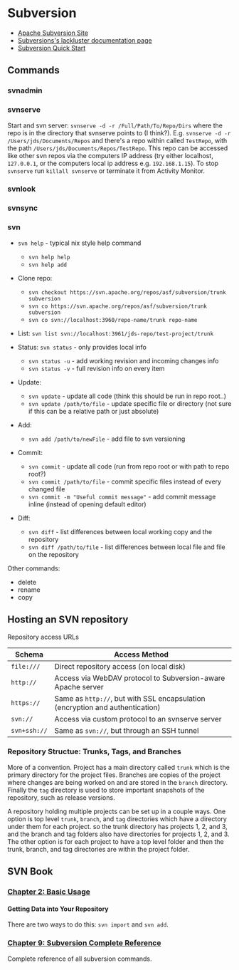 # Subversion

* [Apache Subversion Site](https://subversion.apache.org/)
* [Subversions's lackluster documentation page](https://subversion.apache.org/docs/)
* [Subversion Quick Start](https://subversion.apache.org/quick-start)

## Commands

### svnadmin

### svnserve

Start and svn server: `svnserve -d -r /Full/Path/To/Repo/Dirs` where the repo is in the directory that svnserve points to (I think?).
E.g. `svnserve -d -r /Users/jds/Documents/Repos` and there's a repo within called `TestRepo`, with the path `/Users/jds/Documents/Repos/TestRepo`.
This repo can be accessed like other svn repos via the computers IP address (try either localhost, `127.0.0.1`, or the computers local ip address e.g. `192.168.1.15`).
To stop `svnserve` run `killall svnserve` or terminate it from Activity Monitor.

### svnlook

### svnsync

### svn

* `svn help` - typical nix style help command
  * `svn help help`
  * `svn help add`

* Clone repo:
  * `svn checkout https://svn.apache.org/repos/asf/subversion/trunk subversion`
  * `svn co https://svn.apache.org/repos/asf/subversion/trunk subversion`
  * `svn co svn://localhost:3960/repo-name/trunk repo-name`

* List: `svn list svn://localhost:3961/jds-repo/test-project/trunk`

* Status: `svn status` - only provides local info
  * `svn status -u` - add working revision and incoming changes info
  * `svn status -v` - full revision info on every item

* Update:
  * `svn update` - update all code (think this should be run in repo root..)
  * `svn update /path/to/file` - update specific file or directory (not sure if this can be a relative path or just absolute)

* Add:
  * `svn add /path/to/newFile` - add file to svn versioning

* Commit:
  * `svn commit` - update all code (run from repo root or with path to repo root?)
  * `svn commit /path/to/file` - commit specific files instead of every changed file
  * `svn commit -m "Useful commit message"` - add commit message inline (instead of opening default editor)

* Diff:
  * `svn diff` - list differences between local working copy and the repository
  * `svn diff /path/to/file` - list differences between local file and file on the repository

Other commands:

* delete
* rename
* copy

## Hosting an SVN repository

Repository access URLs

| Schema | Access Method |
|--------|---------------|
| `file:///` | Direct repository access (on local disk) |
| `http://` | Access via WebDAV protocol to Subversion-aware Apache server |
| `https://` | Same as `http://`, but with SSL encapsulation (encryption and authentication) |
| `svn://` | Access via custom protocol to an svnserve server |
| `svn+ssh://` | Same as `svn://`, but through an SSH tunnel |

### Repository Structue: Trunks, Tags, and Branches

More of a convention. Project has a main directory called `trunk` which is the primary directory for the project files. Branches are copies of the project where changes are being worked on and are stored in the `branch` directory. Finally the `tag` directory is used to store important snapshots of the repository, such as release versions.

A repository holding multiple projects can be set up in a couple ways. One option is top level `trunk`, `branch`, and `tag` directories which have a directory under them for each project. so the trunk directory has projects 1, 2, and 3, and the branch and tag folders also have directories for projects 1, 2, and 3. The other option is for each project to have a top level folder and then the trunk, branch, and tag directories are within the project folder.

## SVN Book

### [Chapter 2: Basic Usage](http://svnbook.red-bean.com/en/1.7/svn.tour.html)

#### Getting Data into Your Repository

There are two ways to do this: `svn import` and `svn add`.

### [Chapter 9: Subversion Complete Reference](http://svnbook.red-bean.com/en/1.7/svn.ref.html)

Complete reference of all subversion commands.